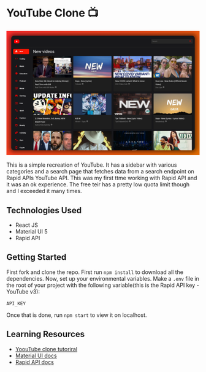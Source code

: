 # YouTube Clone 📺

![Hero](https://github.com/anav5704/YouTube-Clone/blob/main/docs/youtube.png)

This is a simple recreation of YouTube. It has a sidebar with various categories and a search page that fetches data from a search endpoint on Rapid APIs YouTube API. This was my first ttme working with Rapid API and it was an ok experience. The free teir has a pretty low quota limit though and I exceeded it many times.

## Technologies Used
- React JS
- Material UI 5
- Rapid API

## Getting Started

First fork and clone the repo. First run ```npm install``` to download all the dependencies. Now, set up your environmental variables. Make a ```.env``` file in the root of your project with the following variable(this is the Rapid API key - YouTube v3):

```
API_KEY
```

Once that is done, run ```npm start``` to view it on localhost.

## Learning Resources
- [YoouTube clone tutoriral](https://www.youtube.com/watch?v=FHTbsZEJspU)
- [Material UI docs](https://mui.com/)
- [Rapid API docs](https://rapidapi.com/hub)